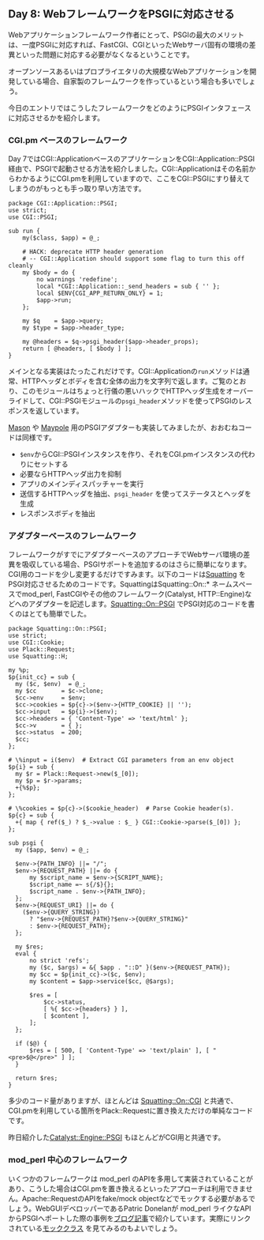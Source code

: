 ## Day 8: WebフレームワークをPSGIに対応させる

Webアプリケーションフレームワーク作者にとって、PSGIの最大のメリットは、一度PSGIに対応すれば、FastCGI、CGIといったWebサーバ固有の環境の差異といった問題に対応する必要がなくなるということです。

オープンソースあるいはプロプライエタリの大規模なWebアプリケーションを開発している場合、自家製のフレームワークを作っているという場合も多いでしょう。

今日のエントリではこうしたフレームワークをどのようにPSGIインタフェースに対応させるかを紹介します。

### CGI.pm ベースのフレームワーク

Day 7ではCGI::ApplicationベースのアプリケーションをCGI::Application::PSGI経由で、PSGIで起動させる方法を紹介しました。CGI::Applicationはその名前からわかるようにCGI.pmを利用していますので、ここをCGI::PSGIにすり替えてしまうのがもっとも手っ取り早い方法です。

    package CGI::Application::PSGI;
    use strict;
    use CGI::PSGI;

    sub run {
        my($class, $app) = @_;

        # HACK: deprecate HTTP header generation
        # -- CGI::Application should support some flag to turn this off cleanly
        my $body = do {
            no warnings 'redefine';
            local *CGI::Application::_send_headers = sub { '' };
            local $ENV{CGI_APP_RETURN_ONLY} = 1;
            $app->run;
        };
    
        my $q    = $app->query;
        my $type = $app->header_type;

        my @headers = $q->psgi_header($app->header_props);
        return [ @headers, [ $body ] ];
    }

メインとなる実装はたったこれだけです。CGI::Applicationの`run`メソッドは通常、HTTPヘッダとボディを含む全体の出力を文字列で返します。ご覧のとおり、このモジュールはちょっと行儀の悪いハックでHTTPヘッダ生成をオーバーライドして、CGI::PSGIモジュールの`psgi_header`メソッドを使ってPSGIのレスポンスを返しています。

[Mason](http://search.cpan.org/perldoc?HTML::Mason) や [Maypole](http://search.cpan.org/perldoc?Maypole) 用のPSGIアダプターも実装してみましたが、おおむねコードは同様です。

* `$env`からCGI::PSGIインスタンスを作り、それをCGI.pmインスタンスの代わりにセットする
* 必要ならHTTPヘッダ出力を抑制
* アプリのメインディスパッチャーを実行
* 送信するHTTPヘッダを抽出、`psgi_header` を使ってステータスとヘッダを生成
* レスポンスボディを抽出

### アダプターベースのフレームワーク

フレームワークがすでにアダプターベースのアプローチでWebサーバ環境の差異を吸収している場合、PSGIサポートを追加するのはさらに簡単になります。CGI用のコードを少し変更するだけですみます。以下のコードは[Squatting](http://search.cpan.org/perldoc?Squatting) をPSGI対応させるためのコードです。SquattingはSquatting::On::* ネームスペースでmod_perl, FastCGIやその他のフレームワーク(Catalyst, HTTP::Engine)などへのアダプターを記述します。[Squatting::On::PSGI](http://search.cpan.org/perldoc?Squatting::On::PSGI) でPSGI対応のコードを書くのはとても簡単でした。

    package Squatting::On::PSGI;
    use strict;
    use CGI::Cookie;
    use Plack::Request;
    use Squatting::H;
    
    my %p;
    $p{init_cc} = sub {
      my ($c, $env)  = @_;
      my $cc       = $c->clone;
      $cc->env     = $env;
      $cc->cookies = $p{c}->($env->{HTTP_COOKIE} || '');
      $cc->input   = $p{i}->($env);
      $cc->headers = { 'Content-Type' => 'text/html' };
      $cc->v       = { };
      $cc->status  = 200;
      $cc;
    };
    
    # \%input = i($env)  # Extract CGI parameters from an env object
    $p{i} = sub {
      my $r = Plack::Request->new($_[0]);
      my $p = $r->params;
      +{%$p};
    };
    
    # \%cookies = $p{c}->($cookie_header)  # Parse Cookie header(s).
    $p{c} = sub {
      +{ map { ref($_) ? $_->value : $_ } CGI::Cookie->parse($_[0]) };
    };
    
    sub psgi {
      my ($app, $env) = @_;
    
      $env->{PATH_INFO} ||= "/";
      $env->{REQUEST_PATH} ||= do {
          my $script_name = $env->{SCRIPT_NAME};
          $script_name =~ s{/$}{};
          $script_name . $env->{PATH_INFO};
      };
      $env->{REQUEST_URI} ||= do {
        ($env->{QUERY_STRING})
          ? "$env->{REQUEST_PATH}?$env->{QUERY_STRING}"
          : $env->{REQUEST_PATH};
      };
    
      my $res;
      eval {
          no strict 'refs';
          my ($c, $args) = &{ $app . "::D" }($env->{REQUEST_PATH});
          my $cc = $p{init_cc}->($c, $env);
          my $content = $app->service($cc, @$args);
    
          $res = [
              $cc->status,
              [ %{ $cc->{headers} } ],
              [ $content ],
          ];
      };
    
      if ($@) {
          $res = [ 500, [ 'Content-Type' => 'text/plain' ], [ "<pre>$@</pre>" ] ];
      }
    
      return $res;
    }

多少のコード量がありますが、ほとんどは [Squatting::On::CGI](http://cpansearch.perl.org/src/BEPPU/Squatting-0.70/lib/Squatting/On/CGI.pm) と共通で、CGI.pmを利用している箇所をPlack::Requestに置き換えただけの単純なコードです。

昨日紹介した[Catalyst::Engine::PSGI](http://search.cpan.org/perldoc?Catalyst::Engine::PSGI) もほとんどがCGI用と共通です。

### mod_perl 中心のフレームワーク

いくつかのフレームワークは mod_perl のAPIを多用して実装されていることがあり、こうした場合はCGI.pmを置き換えるといったアプローチは利用できません。Apache::RequestのAPIをfake/mock objectなどでモックする必要があるでしょう。WebGUIデベロッパーであるPatric Donelanが mod_perl ライクなAPIからPSGIへポートした際の事例を[ブログ記事](http://blog.patspam.com/2009/plack-roundup-at-sf-pm)で紹介しています。実際にリンクされている[モッククラス](http://github.com/pdonelan/webgui/blob/plebgui/lib/WebGUI/Session/Plack.pm) を見てみるのもよいでしょう。
